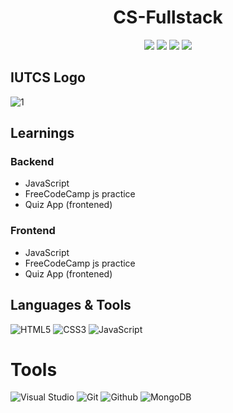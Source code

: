 <h1 align="center">CS-Fullstack</h1>
<p align="center">
   <img src="https://img.shields.io/badge/language-JavaScript-yellow?style"/>
   <img src="https://img.shields.io/github/license/Sheikh-Tafsir/CS-Fullstack"/>
   <img src="https://img.shields.io/github/stars/Sheikh-Tafsir/CS-Fullstack"/>
   <img src="https://img.shields.io/github/forks/Sheikh-Tafsir/CS-Fullstack"/>
</p>

## IUTCS Logo
![1](https://user-images.githubusercontent.com/83116065/171470189-795fdab2-9d3b-49c6-935a-a71110bd936b.JPG)

## Learnings
### Backend
- JavaScript
- FreeCodeCamp js practice
- Quiz App (frontened)
### Frontend
- JavaScript
- FreeCodeCamp js practice
- Quiz App (frontened)

## Languages & Tools

![HTML5](https://img.shields.io/badge/-HTML5-000000?style=flat&logo=html5)
![CSS3](https://img.shields.io/badge/-CSS-000000?style=flat&logo=css3)
![JavaScript](https://img.shields.io/badge/-JavaScript-000000?style=flat&logo=javascript)<br />

# Tools

![Visual Studio](https://img.shields.io/badge/-Visual%20Studio-000000?style=flat&logo=Visual%20Studio)
![Git](https://img.shields.io/badge/-Git-000000?style=flat&logo=git)
![Github](https://img.shields.io/badge/-Github-000000?style=flat&logo=github)
![MongoDB](https://img.shields.io/badge/-MongoDB-000000?style=flat&logo=mongodb)<br />
